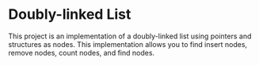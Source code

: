 Doubly-linked List
===

This project is an implementation of a doubly-linked list using pointers and structures as nodes. This implementation allows you to find insert nodes, remove nodes, count nodes, and find nodes.
